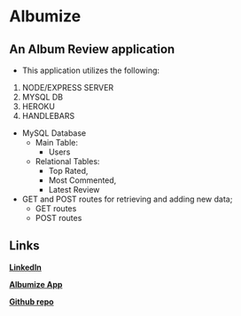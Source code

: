 
# Albumize
## An Album Review application


* This application utilizes the following:

1. NODE/EXPRESS SERVER
2. MYSQL DB
3. HEROKU
4. HANDLEBARS



* MySQL Database 
    - Main Table:
        * Users
    - Relational Tables:
        * Top Rated,
        * Most Commented,
        * Latest Review
* GET and POST routes for retrieving and adding new data;
    * GET routes
    * POST routes



## Links

**[LinkedIn](https://www.linkedin.com/in/jason-lloyd-a0ba9529/)**

**[Albumize App](https://glacial-tundra-34381.herokuapp.com/)**

**[Github repo](https://github.com/jll9qw/AlbumReviewBlog.git)**